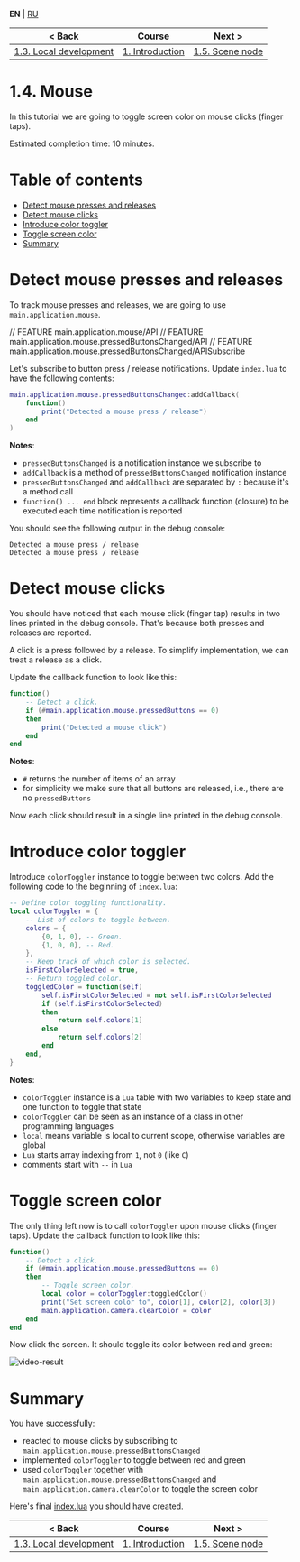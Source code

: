 
**EN** | [RU][ru]

| < Back | Course | Next > |
|-|-|-|
| [1.3. Local development][1.3.LocalDev] | [1. Introduction][course] | [1.5. Scene node][1.5.SceneNode] |

# 1.4. Mouse

In this tutorial we are going to toggle screen color on mouse clicks
(finger taps).

Estimated completion time: 10 minutes.

# Table of contents

* [Detect mouse presses and releases](#press)
* [Detect mouse clicks](#click)
* [Introduce color toggler](#toggler)
* [Toggle screen color](#screen)
* [Summary](#summary)

<a name="press"/>

# Detect mouse presses and releases

To track mouse presses and releases, we are going to use
`main.application.mouse`.

// FEATURE main.application.mouse/API
// FEATURE main.application.mouse.pressedButtonsChanged/API
// FEATURE main.application.mouse.pressedButtonsChanged/APISubscribe

Let's subscribe to button press / release notifications. Update `index.lua` to
have the following contents:

```lua
main.application.mouse.pressedButtonsChanged:addCallback(
    function()
        print("Detected a mouse press / release")
    end
)
```

**Notes**:

* `pressedButtonsChanged` is a notification instance we subscribe to
* `addCallback` is a method of `pressedButtonsChanged` notification instance
* `pressedButtonsChanged` and `addCallback` are separated by `:` because it's a method call
* `function() ... end` block represents a callback function (closure) to be executed each time notification is reported

You should see the following output in the debug console:

```
Detected a mouse press / release
Detected a mouse press / release
```

<a name="click"/>

# Detect mouse clicks

You should have noticed that each mouse click (finger tap) results in two lines
printed in the debug console. That's because both presses and releases are reported.

A click is a press followed by a release. To simplify implementation, we can
treat a release as a click.

Update the callback function to look like this:

```lua
function()
    -- Detect a click.
    if (#main.application.mouse.pressedButtons == 0)
    then
        print("Detected a mouse click")
    end
end
```

**Notes**:

* `#` returns the number of items of an array
* for simplicity we make sure that all buttons are released, i.e., there are no `pressedButtons`

Now each click should result in a single line printed in the debug console.

<a name="toggler"/>

# Introduce color toggler

Introduce `colorToggler` instance to toggle between two colors.
Add the following code to the beginning of `index.lua`:

```lua
-- Define color toggling functionality.
local colorToggler = {
    -- List of colors to toggle between.
    colors = {
        {0, 1, 0}, -- Green.
        {1, 0, 0}, -- Red.
    },
    -- Keep track of which color is selected.
    isFirstColorSelected = true,
    -- Return toggled color.
    toggledColor = function(self)
        self.isFirstColorSelected = not self.isFirstColorSelected
        if (self.isFirstColorSelected)
        then
            return self.colors[1]
        else
            return self.colors[2]
        end
    end,
}
```

**Notes**:

* `colorToggler` instance is a `Lua` table with two variables to keep state and one function to toggle that state
* `colorToggler` can be seen as an instance of a class in other programming languages
* `local` means variable is local to current scope, otherwise variables are global
* `Lua` starts array indexing from `1`, not `0` (like `C`)
* comments start with `--` in `Lua`

<a name="screen"/>

# Toggle screen color

The only thing left now is to call `colorToggler` upon mouse clicks
(finger taps). Update the callback function to look like this:

```lua
function()
    -- Detect a click.
    if (#main.application.mouse.pressedButtons == 0)
    then
        -- Toggle screen color.
        local color = colorToggler:toggledColor()
        print("Set screen color to", color[1], color[2], color[3])
        main.application.camera.clearColor = color
    end
end
```

Now click the screen. It should toggle its color between red and green:

![video-result]

<a name="summary"/>

# Summary

You have successfully:

* reacted to mouse clicks by subscribing to `main.application.mouse.pressedButtonsChanged`
* implemented `colorToggler` to toggle between red and green
* used `colorToggler` together with `main.application.mouse.pressedButtonsChanged` and `main.application.camera.clearColor` to toggle the screen color

Here's final [index.lua][index.lua] you should have created.

| < Back | Course | Next > |
|-|-|-|
| [1.3. Local development][1.3.LocalDev] | [1. Introduction][course] | [1.5. Scene node][1.5.SceneNode] |

[ru]: README-ru.md

[course]: ../../README.md
[1.3.LocalDev]: ../1.3.LocalDev/README.md
[1.5.SceneNode]: ../1.5.SceneNode/README.md
[index.lua]: index.lua

[video-result]: readme/result.gif
